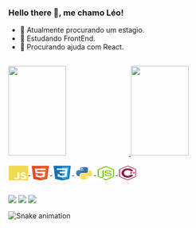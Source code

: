 ### Hello there 🖖, me chamo Léo!

- 🔭 Atualmente procurando um estagio.
- 🌱 Estudando FrontEnd.
- 🤔 Procurando ajuda com React.
##
<div>
  <a href="https://github.com/LeonardoWlopes">
  <img height="180em" width="48%" src="https://github-readme-stats.vercel.app/api?username=LeonardoWlopes&show_icons=true&theme=vue-dark&include_all_commits=true&count_private=true"/>
  <img height="180em" width="48%" src="https://github-readme-stats.vercel.app/api/top-langs/?username=LeonardoWlopes&layout=compact&langs_count=7&theme=vue-dark"/>
</div>
  <div style="display: inline_block"><br>
  <img align="center" alt="Leo-Js" height="30" width="40" src="https://raw.githubusercontent.com/devicons/devicon/master/icons/javascript/javascript-plain.svg">
  <img align="center" alt="Leo-HTML" height="30" width="40" src="https://raw.githubusercontent.com/devicons/devicon/master/icons/html5/html5-original.svg">
  <img align="center" alt="Leo-CSS" height="30" width="40" src="https://raw.githubusercontent.com/devicons/devicon/master/icons/css3/css3-original.svg">
  <img align="center" alt="Leo-Python" height="30" width="40" src="https://raw.githubusercontent.com/devicons/devicon/master/icons/python/python-original.svg">
  <img align="center" alt="Leo-Python" height="30" width="40" src="https://github.com/devicons/devicon/blob/master/icons/nodejs/nodejs-original.svg">
  <img align="center" alt="Leo-Python" height="30" width="40" src="https://github.com/devicons/devicon/blob/master/icons/cplusplus/cplusplus-line.svg">
</div>
  
 ##
 
<div> 
  <a href="https://www.instagram.com/leonardowlopes/?hl=pt-br" target="_blank"><img src="https://img.shields.io/badge/-Instagram-%23E4405F?style=for-the-badge&logo=instagram&logoColor=white" target="_blank"></a>
  <a href="https://www.linkedin.com/in/leonardo-william-lopes-784bb021b/" target="_blank"><img src="https://img.shields.io/badge/-LinkedIn-%230077B5?style=for-the-badge&logo=linkedin&logoColor=white" target="_blank"></a>
  <a href = "mailto:leonardolopessocial@gmail.com"><img src="https://img.shields.io/badge/-Gmail-%23333?style=for-the-badge&logo=gmail&logoColor=white" target="_blank"></a>
 
  ![Snake animation](https://github.com/LeonardoWlopes/LeonardoWlopes/blob/output/github-contribution-grid-snake.svg)
 
</div>
